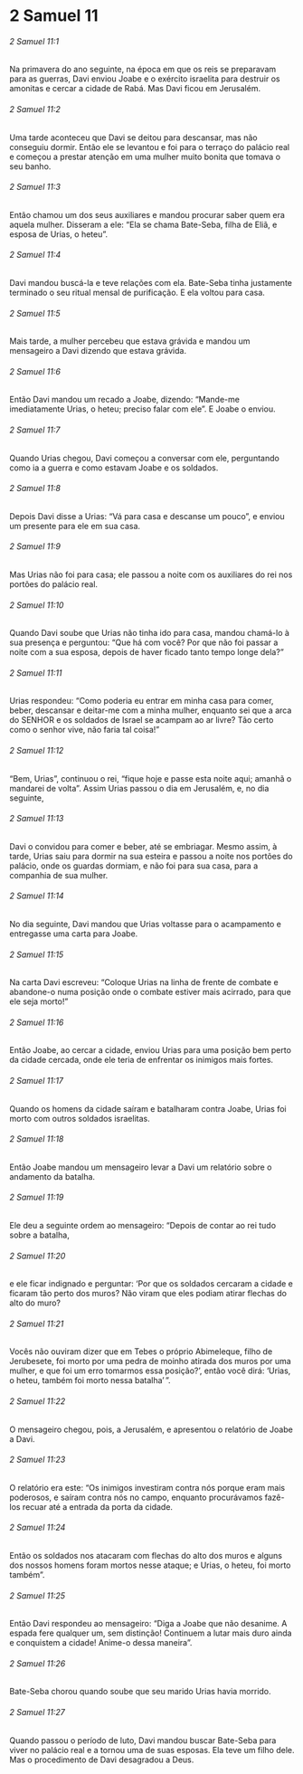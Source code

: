 # 2 Samuel 11

###### 2 Samuel 11:1

Na primavera do ano seguinte, na época em que os reis se preparavam para as guerras, Davi enviou Joabe e o exército israelita para destruir os amonitas e cercar a cidade de Rabá. Mas Davi ficou em Jerusalém.

###### 2 Samuel 11:2

Uma tarde aconteceu que Davi se deitou para descansar, mas não conseguiu dormir. Então ele se levantou e foi para o terraço do palácio real e começou a prestar atenção em uma mulher muito bonita que tomava o seu banho.

###### 2 Samuel 11:3

Então chamou um dos seus auxiliares e mandou procurar saber quem era aquela mulher. Disseram a ele: “Ela se chama Bate-Seba, filha de Eliã, e esposa de Urias, o heteu”.

###### 2 Samuel 11:4

Davi mandou buscá-la e teve relações com ela. Bate-Seba tinha justamente terminado o seu ritual mensal de purificação. E ela voltou para casa.

###### 2 Samuel 11:5

Mais tarde, a mulher percebeu que estava grávida e mandou um mensageiro a Davi dizendo que estava grávida.

###### 2 Samuel 11:6

Então Davi mandou um recado a Joabe, dizendo: “Mande-me imediatamente Urias, o heteu; preciso falar com ele”. E Joabe o enviou.

###### 2 Samuel 11:7

Quando Urias chegou, Davi começou a conversar com ele, perguntando como ia a guerra e como estavam Joabe e os soldados.

###### 2 Samuel 11:8

Depois Davi disse a Urias: “Vá para casa e descanse um pouco”, e enviou um presente para ele em sua casa.

###### 2 Samuel 11:9

Mas Urias não foi para casa; ele passou a noite com os auxiliares do rei nos portões do palácio real.

###### 2 Samuel 11:10

Quando Davi soube que Urias não tinha ido para casa, mandou chamá-lo à sua presença e perguntou: “Que há com você? Por que não foi passar a noite com a sua esposa, depois de haver ficado tanto tempo longe dela?”

###### 2 Samuel 11:11

Urias respondeu: “Como poderia eu entrar em minha casa para comer, beber, descansar e deitar-me com a minha mulher, enquanto sei que a arca do SENHOR e os soldados de Israel se acampam ao ar livre? Tão certo como o senhor vive, não faria tal coisa!”

###### 2 Samuel 11:12

“Bem, Urias”, continuou o rei, “fique hoje e passe esta noite aqui; amanhã o mandarei de volta”. Assim Urias passou o dia em Jerusalém, e, no dia seguinte,

###### 2 Samuel 11:13

Davi o convidou para comer e beber, até se embriagar. Mesmo assim, à tarde, Urias saiu para dormir na sua esteira e passou a noite nos portões do palácio, onde os guardas dormiam, e não foi para sua casa, para a companhia de sua mulher.

###### 2 Samuel 11:14

No dia seguinte, Davi mandou que Urias voltasse para o acampamento e entregasse uma carta para Joabe.

###### 2 Samuel 11:15

Na carta Davi escreveu: “Coloque Urias na linha de frente de combate e abandone-o numa posição onde o combate estiver mais acirrado, para que ele seja morto!”

###### 2 Samuel 11:16

Então Joabe, ao cercar a cidade, enviou Urias para uma posição bem perto da cidade cercada, onde ele teria de enfrentar os inimigos mais fortes.

###### 2 Samuel 11:17

Quando os homens da cidade saíram e batalharam contra Joabe, Urias foi morto com outros soldados israelitas.

###### 2 Samuel 11:18

Então Joabe mandou um mensageiro levar a Davi um relatório sobre o andamento da batalha.

###### 2 Samuel 11:19

Ele deu a seguinte ordem ao mensageiro: “Depois de contar ao rei tudo sobre a batalha,

###### 2 Samuel 11:20

e ele ficar indignado e perguntar: ‘Por que os soldados cercaram a cidade e ficaram tão perto dos muros? Não viram que eles podiam atirar flechas do alto do muro?

###### 2 Samuel 11:21

Vocês não ouviram dizer que em Tebes o próprio Abimeleque, filho de Jerubesete, foi morto por uma pedra de moinho atirada dos muros por uma mulher, e que foi um erro tomarmos essa posição?’, então você dirá: ‘Urias, o heteu, também foi morto nessa batalha’ ”.

###### 2 Samuel 11:22

O mensageiro chegou, pois, a Jerusalém, e apresentou o relatório de Joabe a Davi.

###### 2 Samuel 11:23

O relatório era este: “Os inimigos investiram contra nós porque eram mais poderosos, e saíram contra nós no campo, enquanto procurávamos fazê-los recuar até a entrada da porta da cidade.

###### 2 Samuel 11:24

Então os soldados nos atacaram com flechas do alto dos muros e alguns dos nossos homens foram mortos nesse ataque; e Urias, o heteu, foi morto também”.

###### 2 Samuel 11:25

Então Davi respondeu ao mensageiro: “Diga a Joabe que não desanime. A espada fere qualquer um, sem distinção! Continuem a lutar mais duro ainda e conquistem a cidade! Anime-o dessa maneira”.

###### 2 Samuel 11:26

Bate-Seba chorou quando soube que seu marido Urias havia morrido.

###### 2 Samuel 11:27

Quando passou o período de luto, Davi mandou buscar Bate-Seba para viver no palácio real e a tornou uma de suas esposas. Ela teve um filho dele. Mas o procedimento de Davi desagradou a Deus.

